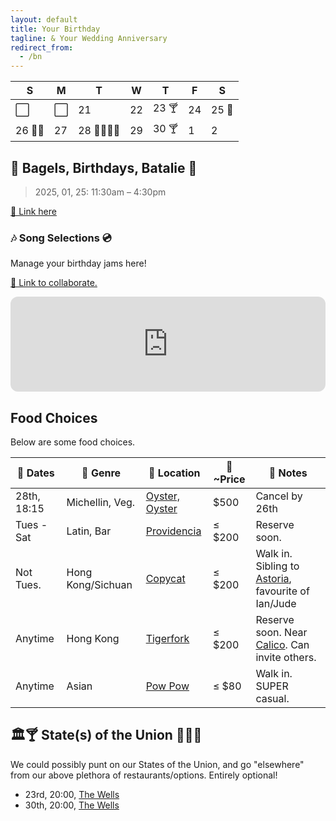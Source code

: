 ```yaml
---
layout: default
title: Your Birthday
tagline: & Your Wedding Anniversary
redirect_from:
  - /bn
---
```


| S       | M   | T            | W   | T     | F   | S     |
| ------- | --- | ------------ | --- | ----- | --- | ----- |
| ⬜️     | ⬜️ | 21           | 22  | 23 🍸 | 24  | 25 🥯 |
| 26 💒🚫 | 27  | 28 🎂🍄‍🟫🦪 | 29  | 30 🍸 | 1   | 2     |

## 🥯 Bagels, Birthdays, Batalie 🎂</h2>

> 2025, 01, 25: 11:30am – 4:30pm

[🔗 Link here](https://partiful.com/e/82ikmdBoDcPJNkWl55XQ)

### 🎶 Song Selections 💿

Manage your birthday jams here!

[🔗 Link to collaborate.](https://open.spotify.com/playlist/4NZjcWGGvFDenWWx6siKIo?si=fc7ef85906b641a6&pt=83893c1ea33d33a3ad59bb81f7b6aa5c)

<iframe
  style="border-radius: 12px"
  src="https://open.spotify.com/embed/playlist/4NZjcWGGvFDenWWx6siKIo?utm_source=generator&theme=0"
  width="100%"
  height="152"
  frameborder="0"
  allowfullscreen=""
  allow="autoplay; clipboard-write; encrypted-media; fullscreen; picture-in-picture"
  loading="lazy"
></iframe>

## Food Choices

Below are some food choices.

| 📆 Dates    | 👅 Genre          | 📍 Location                                       | 🧾 ~Price | 📓 Notes                                                                     |
| ----------- | ----------------- | ------------------------------------------------- | --------- | ---------------------------------------------------------------------------- |
| 28th, 18:15 | Michellin, Veg.   | [Oyster, Oyster](https://www.oysteroysterdc.com/) | $500      | Cancel by 26th                                                               |
| Tues - Sat  | Latin, Bar        | [Providencia](https://www.barprovidenciadc.com/)  | ≤ $200    | Reserve soon.                                                                |
| Not Tues.   | Hong Kong/Sichuan | [Copycat](https://www.copycatcompany.com/)        | ≤ $200    | Walk in. Sibling to [Astoria](https://astoriadc.com/), favourite of Ian/Jude |
| Anytime     | Hong Kong         | [Tigerfork](http://www.tigerforkdc.com/)          | ≤ $200    | Reserve soon. Near [Calico](http://www.calicodc.com/). Can invite others.    |
| Anytime     | Asian             | [Pow Pow](https://www.eatpowpow.com/)             | ≤ $80     | Walk in. SUPER casual.                                                       |

## 🏛️🍸 State(s) of the Union 🍹🇺🇸</h2>

We could possibly punt on our States of the Union, and go "elsewhere" from our above plethora of restaurants/options. Entirely optional!

- 23rd, 20:00, [The Wells](https://www.thewellsdc.com/)
- 30th, 20:00, [The Wells](https://www.thewellsdc.com/)
